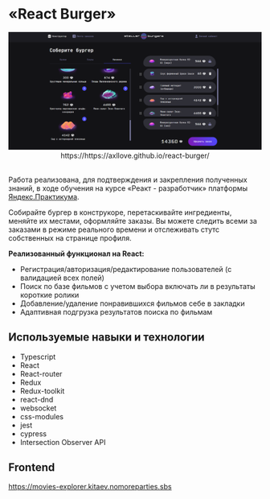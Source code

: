 # «React Burger» 

<div align="center" target="_blank" rel="noopener">
<a href="https://https://axllove.github.io/react-burger/"><img src="https://github.com/AxlLove/Axllove/blob/master/src/%D0%A0%D0%B5%D0%B0%D0%BA%D1%82%20%D0%B1%D1%83%D1%80%D0%B3%D0%B5%D1%80.PNG" target="_blank" rel="noopener" alt="React Burger"></a>
 <div align="center" target="_blank" rel="noopener">https://https://axllove.github.io/react-burger/</div>
</div></br>

Работа реализована, для подтверждения и закрепления полученных знаний, в ходе обучения на курсе «Реакт - разработчик» платформы [Яндекс.Практикума](https://practicum.yandex.ru/ "Сервис онлайн-образования от Яндекса"). 

Собирайте бургер в конструкоре, перетаскивайте ингредиенты, меняйте их местами, оформляйте заказы. 
Вы можете следить всеми за заказами в режиме реального времени и отслеживать стутс собственных на странице профиля.


**Реализованный функционал на React:**
- Регистрация/авторизация/редактирование пользователей (с валидацией всех полей)
- Поиск по базе фильмов с учетом выбора включать ли в результаты короткие ролики
- Добавление/удаление понравившихся фильмов себе в закладки
- Адаптивная подгрузка результатов поиска по фильмам

## Используемые навыки и технологии
* Typescript
* React
* React-router
* Redux
* Redux-toolkit
* react-dnd
* websocket
* css-modules
* jest
* cypress
* Intersection Observer API

## Frontend
<https://movies-explorer.kitaev.nomoreparties.sbs>
